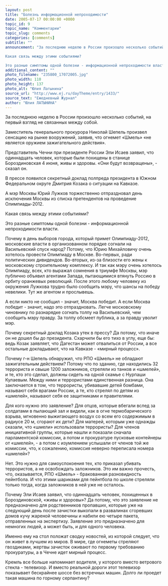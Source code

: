 ```yaml
---
layout: post
title: "Болезнь информационной непроходимости"
date: 2005-07-17 00:00:00 +0000
topic_id: 9
topic_name: "Комментарии"
topic_slug: comments
categories: [comments]
subtitle: ""
announcement: "За последнюю неделю в России произошло несколько событий, на первый взгляд не связанных между собой...

Какая связь между этими событиями?

Это разные симптомы одной болезни - информационной непроходимости власти."
additional_content: ""
photo_filename: "235800_17072005.jpg"
photo_width: 110
photo_height: 137
photo_alt: "Юлия Латынина"
source_url: "http://www.ej.ru/dayTheme/entry/1433/"
source_text: "Ежедневный Журнал"
author: "Юлия ЛАТЫНИНА"
---
```

За последнюю неделю в России произошло несколько событий, на первый взгляд не связанных между собой.

Заместитель генерального прокурора Николай Шепель произвел сенсацию на рынке вооружений, заявив, что огнемет «Шмель» «не является оружием зажигательного действия».

Представитель Чечни при президенте России Эли Исаев заявил, что одиннадцать человек, которые были похищены в станице Бороздиновская 4 июня, живы и здоровы. «Они будут возвращены», - сказал он.

В прессе появился секретный доклад полпреда президента в Южном Федеральном округе Дмитрия Козака о ситуации на Кавказе.

А мэр Москвы Юрий Лужков торжественно отпраздновал день исключения Москвы из списка претендентов на проведение Олимпиады-2012.

Какая связь между этими событиями?

Это разные симптомы одной болезни - информационной непроходимости власти.

Почему в день выборов города, который примет Олимпиаду-2012, московские власти в организованном порядке согнали на Васильевский спуск народ? Потому, что Юрию Михайловичу очень хотелось провести Олимпиаду в Москве. Во-первых, ради политических дивидендов. Во-вторых, из-за близости его жены к московскому строительному комплексу. И так как мэру очень хотелось Олимпиаду, всех, кто выражал сомнения в триумфе Москвы, мэр публично объявил агентами Запада, пытающимися втянуть Россию в орбиту оранжевых революций. После этого любому человеку из окружения Лужкова трудно было сообщить мэру, что шансы на победу невелики. Тут же агентом и прослывешь.

А если никто не сообщил - значит, Москва победит. А если Москва победит - значит, надо это отпраздновать. Легче московскому чиновнику по разнарядке согнать толпу на Васильевский, чем сообщить мэру правду. За толпу обсмеет публика, а за правду уволит мэр.

Почему секретный доклад Козака утек в прессу? Да потому, что иначе он не дошел бы до президента. Схарчили бы его тихо в углу, еще бы: ведь Козак заявляет, что Дагестан может отвалиться от России, а все остальные докладывают, что на Кавказе - «мирный процесс».

Почему г-н Шепель обнаружил, что РПО «Шмель» не обладают зажигательным действием? Потому что по зданию, где находились 32 террориста и свыше 1200 заложников, стреляли из танков и «шмелей», и те, кто это сделал, должны сидеть на одной скамье с Нурпаши Кулаевым. Между ними и террористами единственная разница. Она заключается в том, что террористы, убивавшие детей бомбами, называют себя врагами России, а те, кто стрелял по детям из «шмелей», называют себя ее защитниками и правителями.

Для кого нужно это заявление? Для отцов, которые вбегали вслед за солдатами в пылающий зал и видели, как в огне термобарического взрыва, мгновенно выжигающего воздух со всем его содержимым в радиусе 20 м, сгорают их дети? Для матерей, которым уже однажды сказали, что «шмели» использовали террористы? Для членов инициативной группы, которые нашли и показали сначала парламентской комиссии, а потом и прокуратуре пусковые контейнеры от «шмелей», - а потом с изумлением услышали от членов той же комиссии, что, к сожалению, комиссия неверно переписала номера «шмелей»?

Нет. Это нужно для самоуспокоения тех, кто приказал убивать террористов, а не освобождать заложников. Это им важно прочесть, что, оказывается, РПО «Шмель» - бракованная разновидность пейнтбола. И что этими шариками для пейнтбола по школе стреляли только тогда, когда заложников в ней уже не осталось.

Почему Эли Исаев заявил, что одиннадцать человек, похищенных в Бороздиновской, «живы и здоровы»? Да потому, что это заявление не предназначено для родственников пропавших, которые уже на следующий день после зачистки выкопали в развалинах сгоревших домов кучу жареной человечины и набили ею четыре пакета, отправленных на экспертизу. Заявление это предназначено для немногих людей, а может быть, и для одного человека.

Именно ему на стол положат сводку новостей, из которой следует, что он живет в лучшем из миров. В мире, где огнеметы стреляют гвоздиками, жертвы зачисток оживают по первому требованию прокуратуры, а в Чечне идет мирный процесс.

Кремль все больше напоминает водителя, у которого вместо ветрового стекла - телевизор. И вместо реальной дороги этот телевизор показывает бескрайнее шоссе без встречных машин. Долго ли проедет такая машина по горному серпантину?
